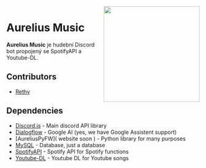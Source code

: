 <img align="right" src="https://i.imgur.com/apHRAwS.png" height="250">

# Aurelius Music

**Aurelius Music** je hudební Discord bot propojený se SpotifyAPI a Youtube-DL.

## Contributors
* [Rethy](https://github.com/ondrarethy)

## Dependencies
* [Discord.js](https://discord.js.org/#/)  - Main discord API library
* [Dialogflow](https://dialogflow.com/)  - Google AI (yes, we have Google Assistent support)
* [AureliusPyFW]( website soon )  - Python library for many purposes
* [MySQL](https://www.npmjs.com/package/mysql)  - Database, just a database
* [SpotifyAPI](https://developer.spotify.com/web-api/)  - Spotify API for Spotify functions
* [Youtube-DL](https://youtube-dl.org/)  - Youtube DL for Youtube songs
